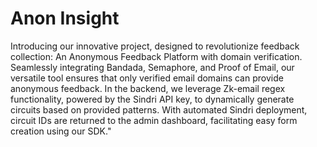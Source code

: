 # Anon Insight 
  Introducing our innovative project, designed to revolutionize feedback collection: An Anonymous Feedback Platform with domain verification. Seamlessly integrating Bandada, Semaphore, and Proof of Email, our versatile tool ensures that only verified email domains can provide anonymous feedback. In the backend, we leverage Zk-email regex functionality, powered by the Sindri API key, to dynamically generate circuits based on provided patterns. With automated Sindri deployment, circuit IDs are returned to the admin dashboard, facilitating easy form creation using our SDK."
